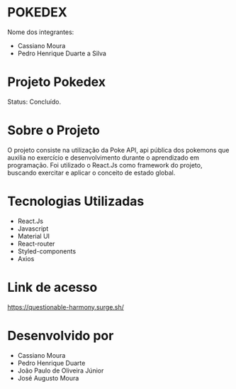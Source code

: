 # POKEDEX

Nome dos integrantes: 
- Cassiano Moura
- Pedro Henrique Duarte a Silva

# Projeto Pokedex 

Status: Concluído. 

# Sobre o Projeto 

O projeto consiste na utilização da Poke API, api pública dos pokemons que auxilia no exercício e desenvolvimento durante o aprendizado em programação. 
Foi utilizado o React.Js como framework do projeto, buscando exercitar e aplicar o conceito de estado global. 

# Tecnologias Utilizadas

- React.Js
- Javascript 
- Material UI 
- React-router
- Styled-components
- Axios

# Link de acesso
 https://questionable-harmony.surge.sh/

# Desenvolvido por 
- Cassiano Moura 
- Pedro Henrique Duarte
- João Paulo de Oliveira Júnior
- José Augusto Moura
